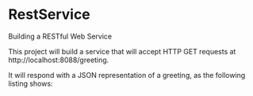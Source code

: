 # RestService
Building a RESTful Web Service 

This project will build a service that will accept HTTP GET requests at http://localhost:8088/greeting.

It will respond with a JSON representation of a greeting, as the following listing shows:
